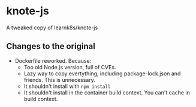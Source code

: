 # knote-js
A tweaked copy of learnk8s/knote-js

## Changes to the original

- Dockerfile reworked. Because:
  - Too old Node.js version, full of CVEs.
  - Lazy way to copy evertything, including package-lock.json and friends. This is unnecessary.
  - It shouldn't install with `npm install`
  - It shouldn't install in the container build context. You can't cache in build context.



